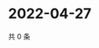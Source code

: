 # 2022-04-27

共 0 条

<!-- BEGIN WEIBO -->
<!-- 最后更新时间 Wed Apr 27 2022 04:18:08 GMT+0800 (China Standard Time) -->

<!-- END WEIBO -->
